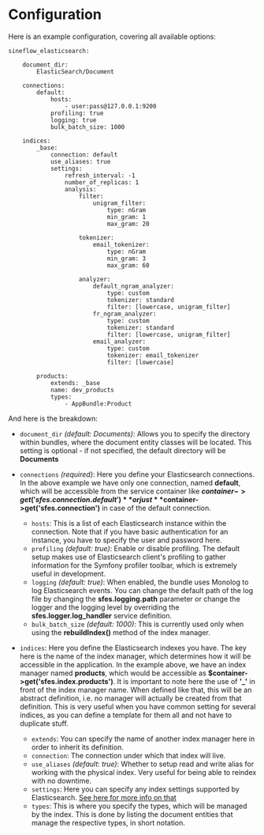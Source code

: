 # Configuration

Here is an example configuration, covering all available options:

```
sineflow_elasticsearch:

    document_dir:
        ElasticSearch/Document

    connections:
        default:
            hosts: 
                - user:pass@127.0.0.1:9200
            profiling: true
            logging: true
            bulk_batch_size: 1000

    indices:
        _base:
            connection: default
            use_aliases: true
            settings:
                refresh_interval: -1
                number_of_replicas: 1
                analysis:
                    filter:
                        unigram_filter:
                            type: nGram
                            min_gram: 1
                            max_gram: 20

                    tokenizer:
                        email_tokenizer:
                            type: nGram
                            min_gram: 3
                            max_gram: 60

                    analyzer:
                        default_ngram_analyzer:
                            type: custom
                            tokenizer: standard
                            filter: [lowercase, unigram_filter]
                        fr_ngram_analyzer:
                            type: custom
                            tokenizer: standard
                            filter: [lowercase, unigram_filter]
                        email_analyzer:
                            type: custom
                            tokenizer: email_tokenizer
                            filter: [lowercase]

        products:
            extends: _base
            name: dev_products
            types:
                - AppBundle:Product

```

And here is the breakdown:

* `document_dir` *(default: Documents)*: Allows you to specify the directory within bundles, where the document entity classes will be located. This setting is optional - if not specified, the default directory will be **Documents**

* `connections` *(required)*: Here you define your Elasticsearch connections. In the above example we have only one connection, named **default**, which will be accessible from the service container like **$container->get('sfes.connection.default')** or just **$container->get('sfes.connection')** in case of the default connection.
    * `hosts`: This is a list of each Elasticsearch instance within the connection. Note that if you have basic authentication for an instance, you have to specify the user and password here.
    * `profiling` *(default: true)*: Enable or disable profiling. The default setup makes use of Elasticsearch client's profiling to gather information for the Symfony profiler toolbar, which is extremely useful in development.
    * `logging` *(default: true)*: When enabled, the bundle uses Monolog to log Elasticsearch events. You can change the default path of the log file by changing the **sfes.logging.path** parameter or change the logger and the logging level by overriding the **sfes.logger.log_handler** service definition.
    * `bulk_batch_size` *(default: 1000)*: This is currently used only when using the **rebuildIndex()** method of the index manager.
    
* `indices`: Here you define the Elasticsearch indexes you have. The key here is the name of the index manager, which determines how it will be accessible in the application. In the example above, we have an index manager named **products**, which would be accessible as **$container->get('sfes.index.products')**. 
It is important to note here the use of **'_'** in front of the index manager name. When defined like that, this will be an abstract definition, i.e. no manager will actually be created from that definition. This is very useful when you have common setting for several indices, as you can define a template for them all and not have to duplicate stuff.
    * `extends`: You can specify the name of another index manager here in order to inherit its definition.
    * `connection`: The connection under which that index will live. 
    * `use_aliases` *(default: true)*: Whether to setup read and write alias for working with the physical index. Very useful for being able to reindex with no downtime.
    * `settings`: Here you can specify any index settings supported by Elasticsearch. [See here for more info on that](https://www.elastic.co/guide/en/elasticsearch/reference/current/indices-update-settings.html)
    * `types`: This is where you specify the types, which will be managed by the index. This is done by listing the document entities that manage the respective types, in short notation. 
